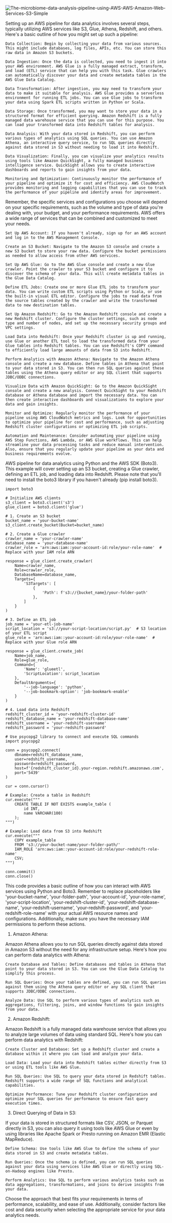 ![The-microbiome-data-analysis-pipeline-using-AWS-AWS-Amazon-Web-Services-S3-Simple](https://github.com/ArkS0001/DataFlowX-Cloud-Migration-Express/assets/113760964/e4fab5f7-9013-4ebb-adfa-ab9692f9ab86)

Setting up an AWS pipeline for data analytics involves several steps, typically utilizing AWS services like S3, Glue, Athena, Redshift, and others. Here's a basic outline of how you might set up such a pipeline:

    Data Collection: Begin by collecting your data from various sources. This might include databases, log files, APIs, etc. You can store this raw data in Amazon S3 buckets.

    Data Ingestion: Once the data is collected, you need to ingest it into your AWS environment. AWS Glue is a fully managed extract, transform, and load (ETL) service that can help you with this task. Glue crawlers can automatically discover your data and create metadata tables in the AWS Glue Data Catalog.

    Data Transformation: After ingestion, you may need to transform your data to make it suitable for analysis. AWS Glue provides a serverless environment for running ETL jobs. You can use Glue jobs to transform your data using Spark ETL scripts written in Python or Scala.

    Data Storage: Once transformed, you may want to store your data in a structured format for efficient querying. Amazon Redshift is a fully managed data warehouse service that you can use for this purpose. You can load your transformed data into Redshift tables for analysis.

    Data Analysis: With your data stored in Redshift, you can perform various types of analytics using SQL queries. You can use Amazon Athena, an interactive query service, to run SQL queries directly against data stored in S3 without needing to load it into Redshift.

    Data Visualization: Finally, you can visualize your analytics results using tools like Amazon QuickSight, a fully managed business intelligence service. QuickSight allows you to create interactive dashboards and reports to gain insights from your data.

    Monitoring and Optimization: Continuously monitor the performance of your pipeline and optimize it for cost and efficiency. AWS CloudWatch provides monitoring and logging capabilities that you can use to track the performance of your pipeline and identify areas for improvement.

Remember, the specific services and configurations you choose will depend on your specific requirements, such as the volume and type of data you're dealing with, your budget, and your performance requirements. AWS offers a wide range of services that can be combined and customized to meet your needs.

    Set Up AWS Account: If you haven't already, sign up for an AWS account and log in to the AWS Management Console.

    Create an S3 Bucket: Navigate to the Amazon S3 console and create a new S3 bucket to store your raw data. Configure the bucket permissions as needed to allow access from other AWS services.

    Set Up AWS Glue: Go to the AWS Glue console and create a new Glue crawler. Point the crawler to your S3 bucket and configure it to discover the schema of your data. This will create metadata tables in the Glue Data Catalog.

    Define ETL Jobs: Create one or more Glue ETL jobs to transform your data. You can write custom ETL scripts using Python or Scala, or use the built-in visual ETL editor. Configure the jobs to read data from the source tables created by the crawler and write the transformed data to new destination tables.

    Set Up Amazon Redshift: Go to the Amazon Redshift console and create a new Redshift cluster. Configure the cluster settings, such as node type and number of nodes, and set up the necessary security groups and VPC settings.

    Load Data into Redshift: Once your Redshift cluster is up and running, use Glue or another ETL tool to load the transformed data from your Glue tables into Redshift tables. You can use Redshift's COPY command to efficiently load large amounts of data from S3 into Redshift.

    Perform Analytics with Amazon Athena: Navigate to the Amazon Athena console and create a new database. Define tables in Athena that point to your data stored in S3. You can then run SQL queries against these tables using the Athena query editor or any SQL client that supports JDBC/ODBC connections.

    Visualize Data with Amazon QuickSight: Go to the Amazon QuickSight console and create a new analysis. Connect QuickSight to your Redshift database or Athena database and import the necessary data. You can then create interactive dashboards and visualizations to explore your data and gain insights.

    Monitor and Optimize: Regularly monitor the performance of your pipeline using AWS CloudWatch metrics and logs. Look for opportunities to optimize your pipeline for cost and performance, such as adjusting Redshift cluster configurations or optimizing ETL job scripts.

    Automation and Maintenance: Consider automating your pipeline using AWS Step Functions, AWS Lambda, or AWS Glue workflows. This can help streamline your data processing tasks and reduce manual intervention. Also, ensure that you regularly update your pipeline as your data and business requirements evolve.

AWS pipeline for data analytics using Python and the AWS SDK (Boto3). This example will cover setting up an S3 bucket, creating a Glue crawler, defining an ETL job, and loading data into Redshift. Please note that you'll need to install the boto3 library if you haven't already (pip install boto3).

    import boto3
    
    # Initialize AWS clients
    s3_client = boto3.client('s3')
    glue_client = boto3.client('glue')
    
    # 1. Create an S3 bucket
    bucket_name = 'your-bucket-name'
    s3_client.create_bucket(Bucket=bucket_name)
    
    # 2. Create a Glue crawler
    crawler_name = 'your-crawler-name'
    database_name = 'your-database-name'
    crawler_role = 'arn:aws:iam::your-account-id:role/your-role-name'  # Replace with your IAM role ARN
    
    response = glue_client.create_crawler(
        Name=crawler_name,
        Role=crawler_role,
        DatabaseName=database_name,
        Targets={
            'S3Targets': [
                {
                    'Path': f's3://{bucket_name}/your-folder-path'
                },
            ]
        }
    )
    
    # 3. Define an ETL job
    job_name = 'your-etl-job-name'
    script_location = 's3://your-script-location/script.py'  # S3 location of your ETL script
    glue_role = 'arn:aws:iam::your-account-id:role/your-role-name'  # Replace with your Glue role ARN
    
    response = glue_client.create_job(
        Name=job_name,
        Role=glue_role,
        Command={
            'Name': 'glueetl',
            'ScriptLocation': script_location
        },
        DefaultArguments={
            '--job-language': 'python',
            '--job-bookmark-option': 'job-bookmark-enable'
        }
    )
    
    # 4. Load data into Redshift
    redshift_cluster_id = 'your-redshift-cluster-id'
    redshift_database_name = 'your-redshift-database-name'
    redshift_username = 'your-redshift-username'
    redshift_password = 'your-redshift-password'
    
    # Use psycopg2 library to connect and execute SQL commands
    import psycopg2
    
    conn = psycopg2.connect(
        dbname=redshift_database_name,
        user=redshift_username,
        password=redshift_password,
        host=f'{redshift_cluster_id}.your-region.redshift.amazonaws.com',
        port='5439'
    )
    
    cur = conn.cursor()
    
    # Example: Create a table in Redshift
    cur.execute("""
        CREATE TABLE IF NOT EXISTS example_table (
            id INT,
            name VARCHAR(100)
        );
    """)
    
    # Example: Load data from S3 into Redshift
    cur.execute("""
        COPY example_table
        FROM 's3://your-bucket-name/your-folder-path/'
        IAM_ROLE 'arn:aws:iam::your-account-id:role/your-redshift-role-name'
        CSV;
    """)
    
    conn.commit()
    conn.close()

This code provides a basic outline of how you can interact with AWS services using Python and Boto3. Remember to replace placeholders like 'your-bucket-name', 'your-folder-path', 'your-account-id', 'your-role-name', 'your-script-location', 'your-redshift-cluster-id', 'your-redshift-database-name', 'your-redshift-username', 'your-redshift-password', and 'your-redshift-role-name' with your actual AWS resource names and configurations. Additionally, make sure you have the necessary IAM permissions to perform these actions.

1. Amazon Athena:

Amazon Athena allows you to run SQL queries directly against data stored in Amazon S3 without the need for any infrastructure setup. Here's how you can perform data analytics with Athena:

    Create Database and Tables: Define databases and tables in Athena that point to your data stored in S3. You can use the Glue Data Catalog to simplify this process.

    Run SQL Queries: Once your tables are defined, you can run SQL queries against them using the Athena query editor or any SQL client that supports JDBC/ODBC connections.

    Analyze Data: Use SQL to perform various types of analytics such as aggregations, filtering, joins, and window functions to gain insights from your data.

2. Amazon Redshift:

Amazon Redshift is a fully managed data warehouse service that allows you to analyze large volumes of data using standard SQL. Here's how you can perform data analytics with Redshift:

    Create Cluster and Database: Set up a Redshift cluster and create a database within it where you can load and analyze your data.

    Load Data: Load your data into Redshift tables either directly from S3 or using ETL tools like AWS Glue.

    Run SQL Queries: Use SQL to query your data stored in Redshift tables. Redshift supports a wide range of SQL functions and analytical capabilities.

    Optimize Performance: Tune your Redshift cluster configuration and optimize your SQL queries for performance to ensure fast query execution times.

3. Direct Querying of Data in S3:

If your data is stored in structured formats like CSV, JSON, or Parquet directly in S3, you can also query it using tools like AWS Glue or even by using libraries like Apache Spark or Presto running on Amazon EMR (Elastic MapReduce).

    Define Schema: Use tools like AWS Glue to define the schema of your data stored in S3 and create metadata tables.

    Run Queries: Once the schema is defined, you can run SQL queries against your data using services like AWS Glue or directly using SQL-on-Hadoop engines like Presto.

    Perform Analytics: Use SQL to perform various analytics tasks such as data aggregations, transformations, and joins to derive insights from your data.

Choose the approach that best fits your requirements in terms of performance, scalability, and ease of use. Additionally, consider factors like cost and data security when selecting the appropriate service for your data analytics needs.
